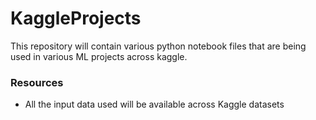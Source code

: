 # KaggleProjects

This repository will contain various python notebook files that are being used in various ML projects across kaggle.

### Resources
- All the input data used will be available across Kaggle datasets
